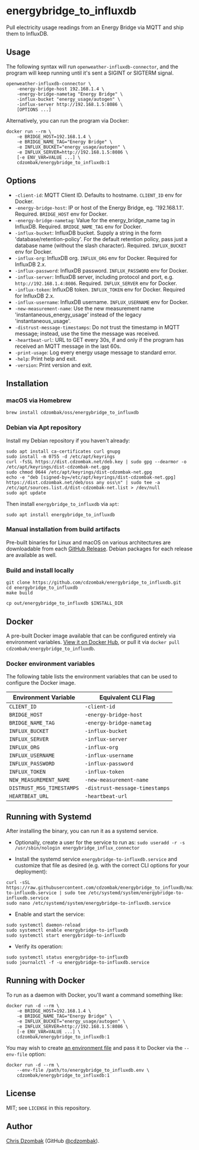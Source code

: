 # energybridge_to_influxdb

Pull electricity usage readings from an Energy Bridge via MQTT and ship them to InfluxDB.

## Usage

The following syntax will run `openweather-influxdb-connector`, and the program will keep running until it's sent a SIGINT or SIGTERM signal.

```text
openweather-influxdb-connector \
    -energy-bridge-host 192.168.1.4 \
    -energy-bridge-nametag "Energy Bridge" \
    -influx-bucket "energy_usage/autogen" \
    -influx-server http://192.168.1.5:8086 \
    [OPTIONS ...]
```

Alternatively, you can run the program via Docker:

```shell
docker run --rm \
    -e BRIDGE_HOST=192.168.1.4 \
    -e BRIDGE_NAME_TAG="Energy Bridge" \
    -e INFLUX_BUCKET="energy_usage/autogen" \
    -e INFLUX_SERVER=http://192.168.1.5:8086 \
    [-e ENV_VAR=VALUE ...] \
    cdzombak/energybridge_to_influxdb:1
```

## Options

* `-client-id`: MQTT Client ID. Defaults to hostname. `CLIENT_ID` env for Docker.
* `-energy-bridge-host`: IP or host of the Energy Bridge, eg. '192.168.1.1'. Required. `BRIDGE_HOST` env for Docker.
* `-energy-bridge-nametag`: Value for the energy_bridge_name tag in InfluxDB. Required. `BRIDGE_NAME_TAG` env for Docker.
* `-influx-bucket`: InfluxDB bucket. Supply a string in the form 'database/retention-policy'. For the default retention policy, pass just a database name (without the slash character). Required. `INFLUX_BUCKET` env for Docker.
* `-influx-org`: InfluxDB org. `INFLUX_ORG` env for Docker. Required for InfluxDB 2.x.
* `-influx-password`: InfluxDB password. `INFLUX_PASSWORD` env for Docker.
* `-influx-server`: InfluxDB server, including protocol and port, e.g. `http://192.168.1.4:8086`. Required. `INFLUX_SERVER` env for Docker.
* `-influx-token`: InfluxDB token. `INFLUX_TOKEN` env for Docker. Required for InfluxDB 2.x.
* `-influx-username`: InfluxDB username. `INFLUX_USERNAME` env for Docker.
* `-new-measurement-name`: Use the new measurement name 'instantaneous_energy_usage' instead of the legacy 'instantaneous_usage'.
* `-distrust-message-timestamps`: Do not trust the timestamp in MQTT message; instead, use the time the message was received.
* `-heartbeat-url`: URL to GET every 30s, if and only if the program has received an MQTT message in the last 60s.
* `-print-usage`: Log every energy usage message to standard error.
* `-help`: Print help and exit.
* `-version`: Print version and exit.

## Installation

### macOS via Homebrew

```shell
brew install cdzombak/oss/energybridge_to_influxdb
```

### Debian via Apt repository

Install my Debian repository if you haven't already:

```shell
sudo apt install ca-certificates curl gnupg
sudo install -m 0755 -d /etc/apt/keyrings
curl -fsSL https://dist.cdzombak.net/deb.key | sudo gpg --dearmor -o /etc/apt/keyrings/dist-cdzombak-net.gpg
sudo chmod 0644 /etc/apt/keyrings/dist-cdzombak-net.gpg
echo -e "deb [signed-by=/etc/apt/keyrings/dist-cdzombak-net.gpg] https://dist.cdzombak.net/deb/oss any oss\n" | sudo tee -a /etc/apt/sources.list.d/dist-cdzombak-net.list > /dev/null
sudo apt update
```

Then install `energybridge_to_influxdb` via `apt`:

```shell
sudo apt install energybridge_to_influxdb
```

### Manual installation from build artifacts

Pre-built binaries for Linux and macOS on various architectures are downloadable from each [GitHub Release](https://github.com/cdzombak/energybridge_to_influxdb/releases). Debian packages for each release are available as well.

### Build and install locally

```shell
git clone https://github.com/cdzombak/energybridge_to_influxdb.git
cd energybridge_to_influxdb
make build

cp out/energybridge_to_influxdb $INSTALL_DIR
```

## Docker

A pre-built Docker image available that can be configured entirely via environment variables. [View it on Docker Hub](https://hub.docker.com/r/cdzombak/energybridge_to_influxdb), or pull it via `docker pull cdzombak/energybridge_to_influxdb`.

### Docker environment variables

The following table lists the environment variables that can be used to configure the Docker image.

| Environment Variable      | Equivalent CLI Flag            |
|---------------------------|--------------------------------|
| `CLIENT_ID`               | `-client-id`                   |
| `BRIDGE_HOST`             | `-energy-bridge-host`          |
| `BRIDGE_NAME_TAG`         | `-energy-bridge-nametag`       |
| `INFLUX_BUCKET`           | `-influx-bucket`               |
| `INFLUX_SERVER`           | `-influx-server`               |
| `INFLUX_ORG`              | `-influx-org`                  |
| `INFLUX_USERNAME`         | `-influx-username`             |
| `INFLUX_PASSWORD`         | `-influx-password`             |
| `INFLUX_TOKEN`            | `-influx-token`                |
| `NEW_MEASUREMENT_NAME`    | `-new-measurement-name`        |
| `DISTRUST_MSG_TIMESTAMPS` | `-distrust-message-timestamps` |
| `HEARTBEAT_URL`           | `-heartbeat-url`               |

## Running with Systemd

After installing the binary, you can run it as a systemd service.

- Optionally, create a user for the service to run as: `sudo useradd -r -s /usr/sbin/nologin energybridge_influx_connector`

- Install the systemd service `energybridge-to-influxdb.service` and customize that file as desired (e.g. with the correct CLI options for your deployment):
```shell
curl -sSL https://raw.githubusercontent.com/cdzombak/energybridge_to_influxdb/main/energybridge-to-influxdb.service | sudo tee /etc/systemd/system/energybridge-to-influxdb.service
sudo nano /etc/systemd/system/energybridge-to-influxdb.service
```
- Enable and start the service:
```shell
sudo systemctl daemon-reload
sudo systemctl enable energybridge-to-influxdb
sudo systemctl start energybridge-to-influxdb
```
- Verify its operation:
```shell
sudo systemctl status energybridge-to-influxdb
sudo journalctl -f -u energybridge-to-influxdb.service
```

## Running with Docker

To run as a daemon with Docker, you'll want a command something like:

```shell
docker run -d --rm \
    -e BRIDGE_HOST=192.168.1.4 \
    -e BRIDGE_NAME_TAG="Energy Bridge" \
    -e INFLUX_BUCKET="energy_usage/autogen" \
    -e INFLUX_SERVER=http://192.168.1.5:8086 \
    [-e ENV_VAR=VALUE ...] \
    cdzombak/energybridge_to_influxdb:1
```

You may wish to create [an environment file](https://docs.docker.com/engine/reference/commandline/run/#env) and pass it to Docker via the `--env-file` option:

```shell
docker run -d --rm \
    --env-file /path/to/energybridge_to_influxdb.env \
    cdzombak/energybridge_to_influxdb:1
```

## License

MIT; see `LICENSE` in this repository.

## Author

[Chris Dzombak](https://www.dzombak.com) (GitHub [@cdzombak](https://github.com/cdzombak)).
